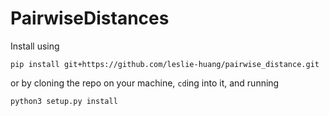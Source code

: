 # PairwiseDistances

Install using

`pip install git+https://github.com/leslie-huang/pairwise_distance.git`

or by cloning the repo on your machine, `cd`ing into it, and running

`python3 setup.py install`
